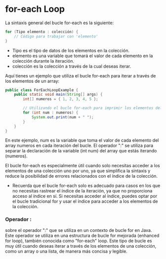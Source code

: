 # for-each Loop
La sintaxis general del bucle for-each es la siguiente:
``` java
for (Tipo elemento : colección) {
    // Código para trabajar con 'elemento'
}
```
+ Tipo es el tipo de datos de los elementos en la colección.
+ elemento es una variable que tomará el valor de cada elemento en la colección durante la iteración.
+ colección es la colección a través de la cual deseas iterar.

Aquí tienes un ejemplo que utiliza el bucle for-each para iterar a través de los elementos de un array:
``` java
public class ForEachLoopExample {
    public static void main(String[] args) {
        int[] numeros = { 1, 2, 3, 4, 5 };

        // Utilizando el bucle for-each para imprimir los elementos del array
        for (int num : numeros) {
            System.out.print(num + " ");
        }
    }
}
```
En este ejemplo, num es la variable que toma el valor de cada elemento del array numeros en cada iteración del bucle. El operador ":" se utiliza para separar la declaración de la variable (int num) del array que estás iterando (numeros).

El bucle for-each es especialmente útil cuando solo necesitas acceder a los elementos de una colección uno por uno, ya que simplifica la sintaxis y reduce la posibilidad de errores relacionados con el índice de la colección.

+ Recuerda que el bucle for-each solo es adecuado para casos en los que no necesitas rastrear el índice de la iteración, ya que no proporciona acceso al índice en sí. Si necesitas acceder al índice, puedes optar por el bucle tradicional for y usar el índice para acceder a los elementos de la colección.

### Operador :
sobre el operador ":" que se utiliza en un contexto de bucle for en Java. Este operador se utiliza en una estructura de bucle for mejorada (enhanced for loop), también conocida como "for-each" loop. Este tipo de bucle es muy útil cuando deseas iterar a través de los elementos de una colección, como un array o una lista, de manera más concisa y legible.